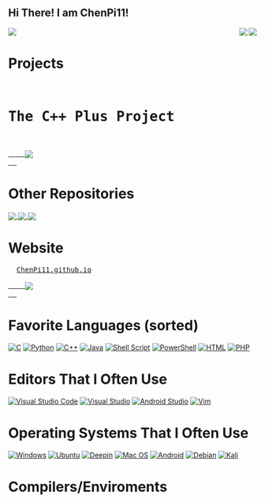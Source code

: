 ## Hi There! I am ChenPi11!

<a href="https://github.com/ChenPi11/cppp">
  <img align="center" src="https://github-readme-stats.vercel.app/api/pin/?username=ChenPi11&repo=cppp" />
</a>

<a href="https://github.com/anuraghazra/github-readme-stats">
  <img align="right" src="https://github-readme-stats.vercel.app/api?username=ChenPi11&show_icons=true&theme=radical&count_private=true" />
</a>

<a href="https://github.com/anuraghazra/github-readme-stats">
  <img align="right" src="https://github-readme-stats-two-theta-93.vercel.app/api/top-langs/?username=ChenPi11&theme=dark&layout=compact" />
</a>

<br>
<h1>Projects</h1>
<pre>
  <h1>The C++ Plus Project</h1>
  <a href="https://github.com/ChenPi11/cppp">
    <img align="center" src="https://github-readme-stats.vercel.app/api/pin/?username=ChenPi11&repo=cppp" />
  </a>
</pre>
<h1>Other Repositories</h1>
<a href="https://github.com/ChenPi11/PixelPlayer">
  <img align="center" src="https://github-readme-stats.vercel.app/api/pin/?username=ChenPi11&repo=PixelPlayer" />
</a>
<a href="https://github.com/ChenPi11/FileTPConsole">
  <img align="center" src="https://github-readme-stats.vercel.app/api/pin/?username=ChenPi11&repo=FileTPConsole" />
</a>
<a href="https://github.com/ChenPi11/WindowsErrors">
  <img align="center" src="https://github-readme-stats.vercel.app/api/pin/?username=ChenPi11&repo=WindowsErrors" />
</a>
<h1>Website</h1>
<pre>
  <a href="https://ChenPi11.github.io">ChenPi11.github.io</a>
  <a href="https://github.com/ChenPi11/ChenPi11.github.io">
    <img align="center" src="https://github-readme-stats.vercel.app/api/pin/?username=ChenPi11&repo=ChenPi11.github.io" />
  </a>
</pre>

# Favorite Languages (sorted)
[![C](https://img.shields.io/badge/c-%2300599C.svg?style=for-the-badge&logo=c&logoColor=white)](https://zh.cppreference.com/w/c)
[![Python](https://img.shields.io/badge/python-3670A0?style=for-the-badge&logo=python&logoColor=ffdd54)](https://www.python.org/)
[![C++](https://img.shields.io/badge/C++-%2300599C.svg?style=for-the-badge&logo=c%2B%2B&logoColor=white)](https://isocpp.org/)
[![Java](https://img.shields.io/badge/java-%23ED8B00.svg?style=for-the-badge&logo=java&logoColor=white)](https://www.oracle.com/cn/java/)
[![Shell Script](https://img.shields.io/badge/Shell_Script-%23121011.svg?style=for-the-badge&logo=gnu-bash&logoColor=white)](https://www.shellscript.sh/)
[![PowerShell](https://img.shields.io/badge/PowerShell-%235391FE.svg?style=for-the-badge&logo=powershell&logoColor=white)](https://github.com/PowerShell/PowerShell)
[![HTML](https://img.shields.io/badge/HTML5-%23E34F26.svg?style=for-the-badge&logo=html5&logoColor=white)](https://www.w3.org/)
[![PHP](https://img.shields.io/badge/PHP-%23777BB4.svg?style=for-the-badge&logo=php&logoColor=white)](https://www.php.net/)

# Editors That I Often Use
[![Visual Studio Code](https://img.shields.io/badge/Visual%20Studio%20Code-0078d7.svg?style=for-the-badge&logo=visual-studio-code&logoColor=white)](https://code.visualstudio.com/)
[![Visual Studio](https://img.shields.io/badge/Visual%20Studio-5C2D91.svg?style=for-the-badge&logo=visual-studio&logoColor=white)](https://visualstudio.microsoft.com/)
[![Android Studio](https://img.shields.io/badge/Android%20Studio-3DDC84.svg?style=for-the-badge&logo=android-studio&logoColor=white)](https://developer.android.com/studio)
[![Vim](https://img.shields.io/badge/VIM-%2311AB00.svg?style=for-the-badge&logo=vim&logoColor=white)](https://www.vim.org/)

# Operating Systems That I Often Use
[![Windows](https://img.shields.io/badge/Windows-0078D6?style=for-the-badge&logo=windows&logoColor=white)](https://www.microsoft.com/windows/)
[![Ubuntu](https://img.shields.io/badge/Ubuntu-E95420?style=for-the-badge&logo=ubuntu&logoColor=white)](https://ubuntu.com/)
[![Deepin](https://img.shields.io/badge/Deepin-007CFF?style=for-the-badge&logo=deepin&logoColor=white)](https://www.deepin.org/index/zh)
[![Mac OS](https://img.shields.io/badge/mac-000000?style=for-the-badge&logo=macos&logoColor=F0F0F0)](https://www.apple.com/macos/)
[![Android](https://img.shields.io/badge/Android-3DDC84?style=for-the-badge&logo=android&logoColor=white)](https://www.android.com/)
[![Debian](https://img.shields.io/badge/Debian-D70A53?style=for-the-badge&logo=debian&logoColor=white)](https://www.debian.org/)
[![Kali](https://img.shields.io/badge/Kali-268BEE?style=for-the-badge&logo=kalilinux&logoColor=white)](https://www.kali.org/)

# Compilers/Enviroments

